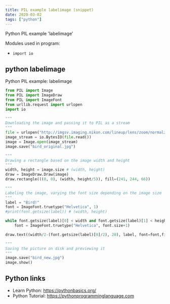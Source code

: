 ```yaml
---
title: PIL example labelimage (snippet)
date: 2020-03-02
tags: ["python"]
---
```

Python PIL example 'labelimage'


Modules used in program: 
* `import io`

## python labelimage

Python PIL example: labelimage

```python
from PIL import Image
from PIL import ImageDraw
from PIL import ImageFont
from urllib.request import urlopen
import io

"""
Downloading the image and passing it to PIL as a stream
"""
file = urlopen("http://imgsv.imaging.nikon.com/lineup/lens/zoom/normalzoom/af-s_dx_18-140mmf_35-56g_ed_vr/img/sample/sample1_l.jpg")
image_stream = io.BytesIO(file.read())
image = Image.open(image_stream)
image.save("bird_original.jpg")

"""
Drawing a rectangle based on the image width and height
"""
width, height = image.size # (width, height)
draw = ImageDraw.Draw(image)
draw.rectangle(((0, 0), (width, height/5)), fill=(241, 244, 66))

"""
Labeling the image, varying the font size depending on the image size
"""
label = "Bird!"
font = ImageFont.truetype("Helvetica", 1)
#print(font.getsize(label)) # (width, height)

while font.getsize(label)[0] < width and font.getsize(label)[1] < height/10:
	font = ImageFont.truetype("Helvetica", font.size+1)

draw.text((width/2-(font.getsize(label)[0]/2), 20), label, font=font,fill=(0, 0, 0))

"""
Saving the picture on disk and previewing it 
"""
image.save("bird_new.jpg")
image.show()

```

## Python links

- Learn Python: https://pythonbasics.org/
- Python Tutorial: https://pythonprogramminglanguage.com
